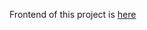 Frontend of this project is <a href="https://github.com/ankitsingh0112/Project-Management-System-frontend">here</a>
